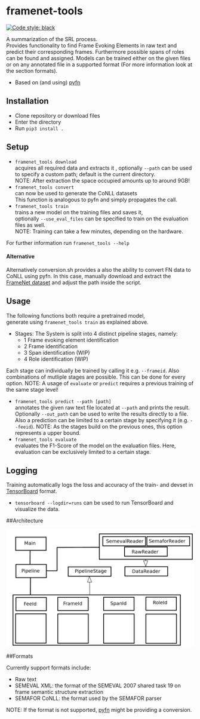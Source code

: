 # framenet-tools

[![Code style: black](https://img.shields.io/badge/code%20style-black-000000.svg)](https://github.com/ambv/black)


A summarization of the SRL process.  
Provides functionality to find Frame Evoking Elements in raw text and predict 
their corresponding frames. Furthermore possible spans of roles can be found and assigned. 
Models can be trained either on the given files or on any annotated file in a supported format (For more information
look at the section formats).  
- Based on (and using) [pyfn][1]

## Installation
- Clone repository or download files
- Enter the directory
- Run `pip3 install .`

## Setup
- `framenet_tools download`  
acquires all required data and extracts it
, optionally `--path` can be used 
to specify a custom path; default is the current directory.  
NOTE: After extraction the space occupied amounts up to around 9GB!
- `framenet_tools convert`  
can now be used to generate the CoNLL datasets  
This function is analogous to pyfn and simply propagates the call.
- `framenet_tools train`  
trains a new model on the training files and saves it,  
optionally `--use_eval_files` can be specified to train on the evaluation files as well.  
NOTE: Training can take a few minutes, depending on the hardware. 

For further information run `framenet_tools --help`

#### Alternative
Alternatively conversion.sh provides a also the ability to convert FN data to CoNLL using pyfn.
In this case, manually download and extract the [FrameNet dataset][2]
and adjust the path inside the script.

## Usage

The following functions both require a pretrained model,  
generate using `framenet_tools train` as explained above.
- Stages: The System is split into 4 distinct pipeline stages, namely:
    - 1 Frame evoking element identification
    - 2 Frame identification
    - 3 Span identification (WIP)
    - 4 Role identification (WIP)

Each stage can individually be trained by calling it e.g. `--frameid`.
Also combinations of mutliple stages are possible. This can be done for every option.
NOTE: A usage of `evaluate` or `predict` requires a previous training of the same stage level! 
    
- `framenet_tools predict --path [path]`  
annotates the given raw text file located at
 `--path` and prints the result. Optionally `--out_path` can be used to write the results directly to a file.
 Also a prediction can be limited to a certain stage by specifying it (e.g. `--feeid`). NOTE: As the stages build 
on the previous ones, this option represents a upper bound. 
- `framenet_tools evaluate`  
evaluates the F1-Score of the model on the evaluation files.
Here, evaluation can be exclusively limited to a certain stage.

## Logging

Training automatically logs the loss and accuracy of the train- and devset in [TensorBoard][3] format. 
- `tensorboard --logdir=runs`
can be used to run TensorBoard and visualize the data.

##Architecture

![alt text](Overview.png "Architecture")

[1]: https://pypi.org/project/pyfn/
[2]: https://github.com/akb89/pyfn/releases/download/v1.0.0/data.7z
[3]: https://www.tensorflow.org/guide/summaries_and_tensorboard

##Formats

Currently support formats include:

- Raw text
- SEMEVAL XML: the format of the SEMEVAL 2007 shared task 19 on frame semantic structure extraction
- SEMAFOR CoNLL: the format used by the SEMAFOR parser

NOTE: If the format is not supported, [pyfn][1] might be providing a conversion.
